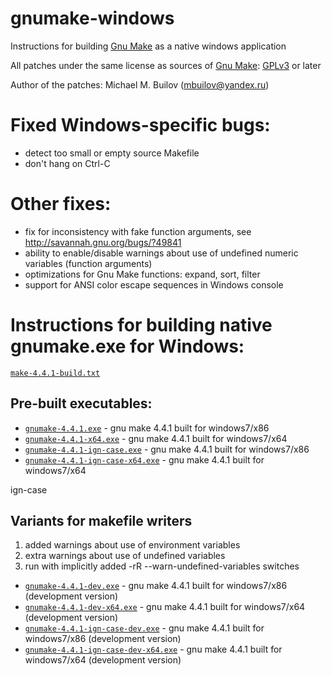# gnumake-windows
Instructions for building [Gnu Make](https://www.gnu.org/software/make) as a native windows application

All patches under the same license as sources of [Gnu Make](https://www.gnu.org/software/make): [GPLv3](https://www.gnu.org/licenses/gpl-3.0.html) or later

Author of the patches: Michael M. Builov (mbuilov@yandex.ru)

# Fixed Windows-specific bugs:
 - detect too small or empty source Makefile
 - don't hang on Ctrl-C

# Other fixes:
 - fix for inconsistency with fake function arguments, see http://savannah.gnu.org/bugs/?49841
 - ability to enable/disable warnings about use of undefined numeric variables (function arguments)
 - optimizations for Gnu Make functions: expand, sort, filter
 - support for ANSI color escape sequences in Windows console

# Instructions for building native gnumake.exe for Windows:
  [`make-4.4.1-build.txt`](/make-4.4.1-build.txt)

## Pre-built executables:
- [`gnumake-4.4.1.exe`](/gnumake-4.4.1.exe) - gnu make 4.4.1 built for windows7/x86
- [`gnumake-4.4.1-x64.exe`](/gnumake-4.4.1-x64.exe) - gnu make 4.4.1 built for windows7/x64
- [`gnumake-4.4.1-ign-case.exe`](/gnumake-4.4.1-ign-case.exe) - gnu make 4.4.1 built for windows7/x86
- [`gnumake-4.4.1-ign-case-x64.exe`](/gnumake-4.4.1-ign-case-x64.exe) - gnu make 4.4.1 built for windows7/x64

ign-case

## Variants for makefile writers

1) added warnings about use of environment variables
2) extra warnings about use of undefined variables
3) run with implicitly added -rR --warn-undefined-variables switches

- [`gnumake-4.4.1-dev.exe`](/gnumake-4.4.1-dev.exe) - gnu make 4.4.1 built for windows7/x86 (development version)
- [`gnumake-4.4.1-dev-x64.exe`](/gnumake-4.4.1-dev-x64.exe) - gnu make 4.4.1 built for windows7/x64 (development version)
- [`gnumake-4.4.1-ign-case-dev.exe`](/gnumake-4.4.1-ign-case-dev.exe) - gnu make 4.4.1 built for windows7/x86 (development version)
- [`gnumake-4.4.1-ign-case-dev-x64.exe`](/gnumake-4.4.1-ign-case-dev-x64.exe) - gnu make 4.4.1 built for windows7/x64 (development version)
